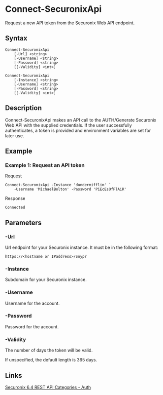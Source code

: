 # Connect-SecuronixApi
Request a new API token from the Securonix Web API endpoint.

## Syntax
```
Connect-SecuronixApi
    [-Url] <string>
    [-Username] <string>
    [-Password] <string>
    [[-Validity] <int>]
```
```
Connect-SecuronixApi
    [-Instance] <string>
    [-Username] <string>
    [-Password] <string>
    [[-Validity] <int>]
```

## Description
Connect-SecuronixApi makes an API call to the AUTH/Generate Securonix Web API with the supplied credentials. If the user successfully authenticates, a token is provided and environment variables are set for later use.

## Example

### Example 1: Request an API token
Request
```
Connect-SecuronixApi -Instance 'dundermifflin' `
    -Username 'MichaelBolton' -Password 'PiEcEsOfFlAiR'
```

Response
```
Connected
```

## Parameters

### -Url
Url endpoint for your Securonix instance.
It must be in the following format:
```
https://<hostname or IPaddress>/Snypr
```

### -Instance
Subdomain for your Securonix instance.

### -Username
Username for the account.

### -Password
Password for the account.

### -Validity
The number of days the token will be valid.
    
If unspecified, the default length is 365 days.

## Links
[Securonix 6.4 REST API Categories - Auth](https://documentation.securonix.com/onlinedoc/Content/6.4%20Cloud/Content/SNYPR%206.4/6.4%20Guides/Web%20Services/6.4_REST%20API%20Categories.htm#Auth)
